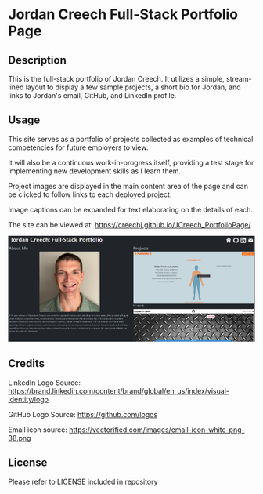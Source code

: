 # Jordan Creech Full-Stack Portfolio Page

## Description

This is the full-stack portfolio of Jordan Creech. It utilizes a simple, stream-lined layout to display a few sample projects, a short bio for Jordan, and links to Jordan's email, GitHub, and LinkedIn profile.

## Usage

This site serves as a portfolio of projects collected as examples of technical competencies for future employers to view.  

It will also be a continuous work-in-progress itself, providing a test stage for implementing new development skills as I learn them.
 
Project images are displayed in the main content area of the page and can be clicked to follow links to each deployed project.  

Image captions can be expanded for text elaborating on the details of each.

The site can be viewed at: https://creechj.github.io/JCreech_PortfolioPage/

![Screenshot of Jordan's Portfolio Page](assets/images/JCreech_Portfolio_Screenshot.png)

## Credits

LinkedIn Logo Source:
https://brand.linkedin.com/content/brand/global/en_us/index/visual-identity/logo

GitHub Logo Source:
https://github.com/logos

Email icon source:
https://vectorified.com/images/email-icon-white-png-38.png


## License

Please refer to LICENSE included in repository